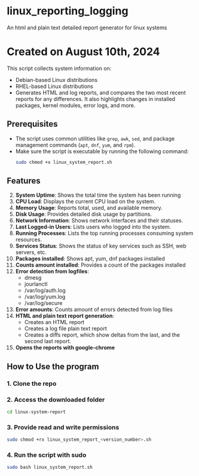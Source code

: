 # linux_reporting_logging
An html and plain text detailed report generator for linux systems

# Created on August 10th, 2024

This script collects system information on:
- Debian-based Linux distributions
- RHEL-based Linux distributions
- Generates HTML and log reports, and compares the two most recent reports for any differences. It also highlights changes in installed packages, kernel modules, error logs, and more.

## Prerequisites

- The script uses common utilities like `grep`, `awk`, `sed`, and package management commands (`apt`, `dnf`, `yum`, and `rpm`).
- Make sure the script is executable by running the following command:
  ```bash
  sudo chmod +x linux_system_report.sh
  ```
## Features
2. **System Uptime**: Shows the total time the system has been running
3. **CPU Load**: Displays the current CPU load on the system.
4. **Memory Usage**: Reports total, used, and available memory.
5. **Disk Usage**: Provides detailed disk usage by partitions.
6. **Network Information**: Shows network interfaces and their statuses.
7. **Last Logged-in Users**: Lists users who logged into the system.
8. **Running Processes**: Lists the top running processes consuming system resources.
9. **Services Status**: Shows the status of key services such as SSH, web servers, etc.
10. **Packages installed**: Shows apt, yum, dnf packages installed
11. **Counts amount installed**: Provides a count of the packages installed
12. **Error detection from logfiles**:
    - dmesg
    - jourlanctl
    - /var/log/auth.log
    - /var/log/yum.log
    - /var/log/secure
13. **Error amounts**: Counts amount of errors detected from log files
14. **HTML and plain text report generation**:
    - Creates an HTML report
    - Creates a log file plain text report
    - Creates a diffs report, which show deltas from the last, and the second last report.
15. **Opens the reports with google-chrome**

## How to Use the program

### 1. Clone the repo
### 2. Access the downloaded folder
```bash
cd linux-system-report
```
### 3. Provide read and write permissions
```bash
sudo chmod +rx linux_system_report_<version_number>.sh
```
### 4. Run the script with sudo
```bash
sudo bash linux_system_report.sh
```




